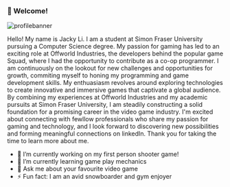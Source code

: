 ### 👋 Welcome!

![profilebanner](https://github.com/JwL-01/JwL-01/assets/38309953/b76516e9-fb2a-42f7-93bc-7b36738bf785)

Hello! My name is Jacky Li. I am a student at Simon Fraser University pursuing a Computer Science degree. My passion for gaming has led to an exciting role at Offworld Industries, the developers behind the popular game Squad, where I had the opportunity to contribute as a co-op programmer. I am continuously on the lookout for new challenges and opportunities for growth, commiting myself to honing my programming and game development skills. My enthuasiasm revolves around exploring technologies to create innovative and immersive games that captivate a global audience. By combining my experiences at Offworld Industries and my academic pursuits at Simon Fraser University, I am steadily constructing a solid foundation for a promising career in the video game industry. I'm excited about connecting with fewllow professionals who share my passion for gaming and technology, and I look forward to discovering new possibilities and forming meaningful connections on linkedIn. Thank you for taking the time to learn more about me.

- 🔭 I’m currently working on my first person shooter game!
- 🌱 I’m currently learning game play mechanics
- 💬 Ask me about your favourite video game
- ⚡ Fun fact: I am an avid snowboarder and gym enjoyer

<!--
**JwL-01/JwL-01** is a ✨ _special_ ✨ repository because its `README.md` (this file) appears on your GitHub profile.

Here are some ideas to get you started:

- 🔭 I’m currently working on ...
- 🌱 I’m currently learning ...
- 👯 I’m looking to collaborate on ...
- 🤔 I’m looking for help with ...
- 💬 Ask me about ...
- 📫 How to reach me: ...
- 😄 Pronouns: ...
- ⚡ Fun fact: ...
-->
